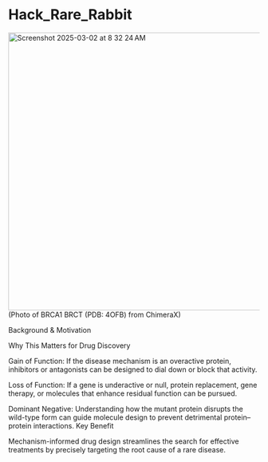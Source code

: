 # Hack_Rare_Rabbit 

<img width="557" alt="Screenshot 2025-03-02 at 8 32 24 AM" src="https://github.com/user-attachments/assets/b93f20e8-7e92-4d8d-9e90-2c61502a1e1b" />
(Photo of BRCA1 BRCT (PDB: 4OFB) from ChimeraX)

Background & Motivation

Why This Matters for Drug Discovery

Gain of Function: If the disease mechanism is an overactive protein, inhibitors or antagonists can be designed to dial down or block that activity.

Loss of Function: If a gene is underactive or null, protein replacement, gene therapy, or molecules that enhance residual function can be pursued.

Dominant Negative: Understanding how the mutant protein disrupts the wild-type form can guide molecule design to prevent detrimental protein–protein interactions.
Key Benefit

Mechanism-informed drug design streamlines the search for effective treatments by precisely targeting the root cause of a rare disease.
